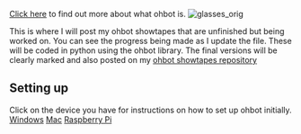 [Click here](https://ohbot.co.uk/) to find out more about what ohbot is.
![glasses_orig](https://github.com/user-attachments/assets/2dec5a3c-83eb-4943-915a-b6cd41f1d0a6)

This is where I will post my ohbot showtapes that are unfinished but being worked on. You can see the progress being made as I update the file. These will be coded in python using the ohbot library.
The final versions will be clearly marked and also posted on my [ohbot showtapes repository](https://github.com/Ciaralooney/ohbotshowtapes/blob/main/README.md)

## Setting up
Click on the device you have for instructions on how to set up ohbot initially.
[Windows](https://github.com/ohbot/ohbot-python/blob/master/Docs/Setup_Windows.md)
[Mac](https://github.com/ohbot/ohbot-python/blob/master/Docs/Setup_Mac.md)
[Raspberry Pi](https://github.com/ohbot/ohbot-python/blob/master/Docs/Setup_Pi.md)
